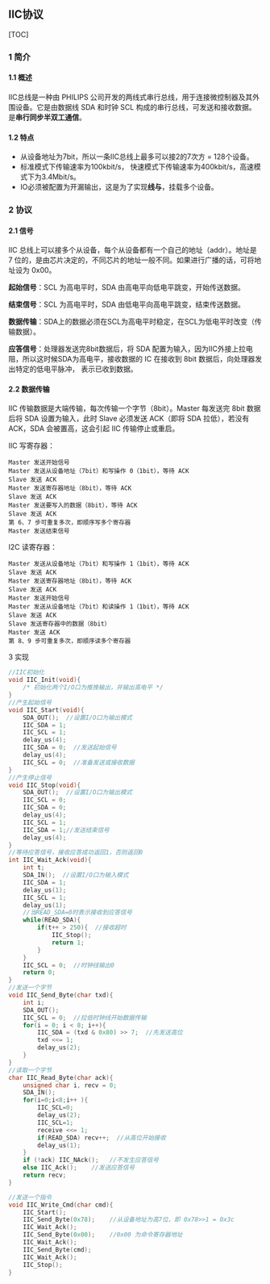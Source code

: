 ## IIC协议

[TOC]

### 1 简介

#### 1.1 概述

IIC总线是一种由 PHILIPS 公司开发的两线式串行总线，用于连接微控制器及其外围设备。它是由数据线 SDA 和时钟 SCL 构成的串行总线，可发送和接收数据。是**串行同步半双工通信**。

#### 1.2 特点

- 从设备地址为7bit，所以一条IIC总线上最多可以接2的7次方 = 128个设备。
- 标准模式下传输速率为100kbit/s， 快速模式下传输速率为400kbit/s，高速模式下为3.4Mbit/s。
- IO必须被配置为开漏输出，这是为了实现**线与**，挂载多个设备。

### 2 协议

#### 2.1 信号

IIC 总线上可以接多个从设备，每个从设备都有一个自己的地址（addr）。地址是 7 位的，是由芯片决定的，不同芯片的地址一般不同。如果进行广播的话，可将地址设为 0x00。

**起始信号**：SCL 为高电平时，SDA 由高电平向低电平跳变，开始传送数据。

**结束信号**：SCL 为高电平时，SDA 由低电平向高电平跳变，结束传送数据。

**数据传输**：SDA上的数据必须在SCL为高电平时稳定，在SCL为低电平时改变（传输数据）。

**应答信号**：处理器发送完8bit数据后，将 SDA 配置为输入，因为IIC外接上拉电阻，所以这时候SDA为高电平，接收数据的 IC 在接收到 8bit 数据后，向处理器发出特定的低电平脉冲， 表示已收到数据。

#### 2.2 数据传输

IIC 传输数据是大端传输，每次传输一个字节（8bit）。Master 每发送完 8bit 数据后将 SDA 设置为输入，此时 Slave 必须发送 ACK（即将 SDA 拉低），若没有 ACK，SDA 会被置高，这会引起 IIC 传输停止或重启。

IIC 写寄存器：

```
Master 发送开始信号
Master 发送从设备地址（7bit）和写操作 0（1bit），等待 ACK
Slave 发送 ACK
Master 发送寄存器地址（8bit），等待 ACK
Slave 发送 ACK
Master 发送要写入的数据（8bit），等待 ACK
Slave 发送 ACK
第 6、7 步可重复多次，即顺序写多个寄存器
Master 发送结束信号
```

I2C 读寄存器：

```
Master 发送从设备地址（7bit）和写操作 1（1bit），等待 ACK
Slave 发送 ACK
Master 发送寄存器地址（8bit），等待 ACK
Slave 发送 ACK
Master 发送开始信号
Master 发送从设备地址（7bit）和读操作 1（1bit），等待 ACK
Slave 发送 ACK
Slave 发送寄存器中的数据（8bit）
Master 发送 ACK
第 8、9 步可重复多次，即顺序读多个寄存器
```



3 实现

```c
//IIC初始化
void IIC_Init(void){
    /* 初始化两个I/O口为推挽输出，并输出高电平 */
}
//产生起始信号
void IIC_Start(void){
    SDA_OUT();  //设置I/O口为输出模式
    IIC_SDA = 1;
    IIC_SCL = 1;
    delay_us(4);
    IIC_SDA = 0;  //发送起始信号
    delay_us(4);
    IIC_SCL = 0;  //准备发送或接收数据
}
//产生停止信号
void IIC_Stop(void){
    SDA_OUT();  //设置I/O口为输出模式
    IIC_SCL = 0;
    IIC_SDA = 0;
    delay_us(4);
    IIC_SCL = 1;
    IIC_SDA = 1;//发送结束信号
    delay_us(4);
}
//等待应答信号，接收应答成功返回1，否则返回0
int IIC_Wait_Ack(void){
    int t;
    SDA_IN();  //设置I/O口为输入模式
    IIC_SDA = 1;
    delay_us(1);
    IIC_SCL = 1;
    delay_us(1);
    //当READ_SDA=0时表示接收到应答信号
    while(READ_SDA){
        if(t++ > 250){  //接收超时
            IIC_Stop();
            return 1;
        }
    }
    IIC_SCL = 0;  //时钟线输出0
    return 0;
}
//发送一个字节
void IIC_Send_Byte(char txd){
    int i;
    SDA_OUT();
    IIC_SCL = 0;  //拉低时钟线开始数据传输
    for(i = 0; i < 8; i++){
        IIC_SDA = (txd & 0x80) >> 7;  //先发送高位
        txd <<= 1;
        delay_us(2);
    }
}
//读取一个字节
char IIC_Read_Byte(char ack){
    unsigned char i, recv = 0;
    SDA_IN();
    for(i=0;i<8;i++ ){
        IIC_SCL=0;
        delay_us(2);
        IIC_SCL=1;
        receive <<= 1;
        if(READ_SDA) recv++;  //从高位开始接收
        delay_us(1);
    }
    if (!ack) IIC_NAck();   //不发生应答信号
    else IIC_Ack();    //发送应答信号
    return recv;
}

//发送一个指令
void IIC_Write_Cmd(char cmd){
    IIC_Start();
    IIC_Send_Byte(0x78);	//从设备地址为高7位，即 0x78>>1 = 0x3c
    IIC_Wait_Ack();
    IIC_Send_Byte(0x00);	//0x00 为命令寄存器地址
    IIC_Wait_Ack();
    IIC_Send_Byte(cmd);
    IIC_Wait_Ack();
    IIC_Stop();
}

```

